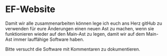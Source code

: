 # EF-Website
Damit wir alle zusammenarbeiten können lege ich euch ans Herz gitHub zu verwenden für eure Änderungen einen neuen Ast zu machen,
wenn sie funktionieren wieder auf den Main-Ast zu legen, damit wir auf dem Main-Ast immer lauffähige Software haben.

Bitte versucht die Software mit Kommentaren zu dokumentieren.
